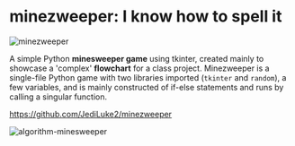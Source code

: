# minezweeper: I know how to spell it

![minezweeper](https://user-images.githubusercontent.com/61586665/132295596-c0da2a53-ace9-4567-915e-92996ce7766a.png)



A simple Python **minesweeper game** using tkinter, created mainly to showcase a 'complex' **flowchart** for a class project. Minezweeper is a single-file Python game with two libraries imported (`tkinter` and `random`), a few variables, and is mainly constructed of if-else statements and runs by calling a singular function.

https://github.com/JediLuke2/minezweeper

![algorithm-minesweeper](https://user-images.githubusercontent.com/61586665/132292981-de9f2044-92f3-4cf6-9ed7-30266709e1a8.png)
